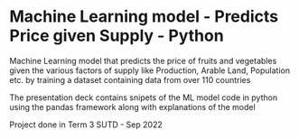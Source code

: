 # Machine Learning model - Predicts Price given Supply - Python

Machine Learning model that predicts the price of fruits and vegetables given the various factors of supply like Production, Arable Land, Population etc. by training a dataset containing data from over 110 countries

The presentation deck contains snipets of the ML model code in python using the pandas framework along with explanations of the model

Project done in Term 3 SUTD - Sep 2022
